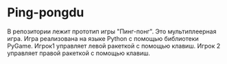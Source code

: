 # Ping-pongdu
В репозитории лежит прототип игры "Пинг-понг". Это мультиплеерная игра.
Игра реализована на языке Python с помощью библиотеки PyGame. 
Игрок1 управляет левой ракеткой с помощью клавиш. Игрок 2 управляет правой ракеткой с помощью клавиш.

